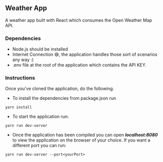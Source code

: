 ## Weather App

A weather app built with React which consumes the Open Weather Map API.

### Dependencies

-   Node.js should be installed
-   Internet Connection 😅, the application handles those sort of scenarios any way :)
-   .env file at the root of the application which contains the API KEY.

### Instructions

Once you've cloned the application, do the following.

-   To install the dependencies from package.json run

```
yarn install
```

-   To start the application run:

```
yarn run dev-server
```

-   Once the application has been compiled you can open **_localhost:8080_** to view the application on the browser of your choice. If you want a different port you can run:

```
yarn run dev-server --port<yourPort>
```
